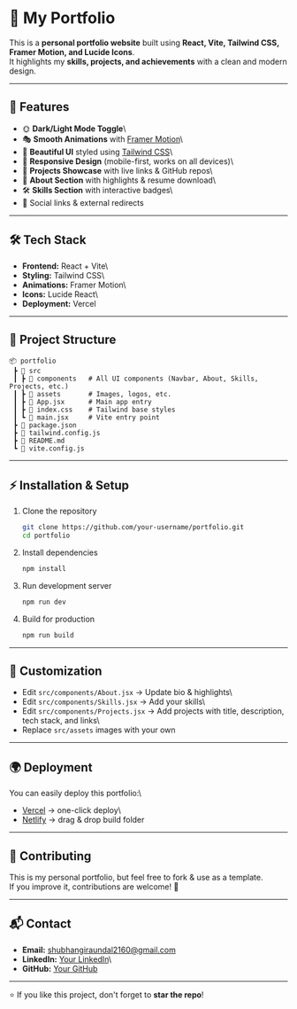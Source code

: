 # 🌟 My Portfolio

This is a **personal portfolio website** built using **React, Vite,
Tailwind CSS, Framer Motion, and Lucide Icons**.\
It highlights my **skills, projects, and achievements** with a clean and
modern design.

------------------------------------------------------------------------

## 🚀 Features

-   🌞 **Dark/Light Mode Toggle**\
-   🎭 **Smooth Animations** with [Framer
    Motion](https://www.framer.com/motion/)\
-   🎨 **Beautiful UI** styled using [Tailwind
    CSS](https://tailwindcss.com/)\
-   📱 **Responsive Design** (mobile-first, works on all devices)\
-   📂 **Projects Showcase** with live links & GitHub repos\
-   📑 **About Section** with highlights & resume download\
-   🛠️ **Skills Section** with interactive badges\
-   🔗 Social links & external redirects

------------------------------------------------------------------------

## 🛠️ Tech Stack

-   **Frontend:** React + Vite\
-   **Styling:** Tailwind CSS\
-   **Animations:** Framer Motion\
-   **Icons:** Lucide React\
-   **Deployment:** Vercel

------------------------------------------------------------------------

## 📂 Project Structure

    📦 portfolio
     ┣ 📂 src
     ┃ ┣ 📂 components   # All UI components (Navbar, About, Skills, Projects, etc.)
     ┃ ┣ 📂 assets       # Images, logos, etc.
     ┃ ┣ 📜 App.jsx      # Main app entry
     ┃ ┣ 📜 index.css    # Tailwind base styles
     ┃ ┗ 📜 main.jsx     # Vite entry point
     ┣ 📜 package.json
     ┣ 📜 tailwind.config.js
     ┣ 📜 README.md
     ┗ 📜 vite.config.js

------------------------------------------------------------------------

## ⚡ Installation & Setup

1.  Clone the repository

    ``` bash
    git clone https://github.com/your-username/portfolio.git
    cd portfolio
    ```

2.  Install dependencies

    ``` bash
    npm install
    ```

3.  Run development server

    ``` bash
    npm run dev
    ```

4.  Build for production

    ``` bash
    npm run build
    ```

------------------------------------------------------------------------

## 🎨 Customization

-   Edit `src/components/About.jsx` → Update bio & highlights\
-   Edit `src/components/Skills.jsx` → Add your skills\
-   Edit `src/components/Projects.jsx` → Add projects with title,
    description, tech stack, and links\
-   Replace `src/assets` images with your own

------------------------------------------------------------------------

## 🌍 Deployment

You can easily deploy this portfolio:\
- [Vercel](https://vercel.com) → one-click deploy\
- [Netlify](https://www.netlify.com/) → drag & drop build folder


------------------------------------------------------------------------

## 🤝 Contributing

This is my personal portfolio, but feel free to fork & use as a
template.\
If you improve it, contributions are welcome! 🚀

------------------------------------------------------------------------

## 📬 Contact

-   **Email:** shubhangiraundal2160@gmail.com
-   **LinkedIn:** [Your LinkedIn](https://www.linkedin.com/in/shubhangi-raundal-721b96366/)\
-   **GitHub:** [Your GitHub](https://github.com/shubhangi149)

------------------------------------------------------------------------

⭐ If you like this project, don't forget to **star the repo**!
